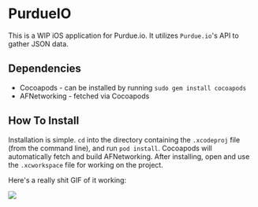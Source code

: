 # PurdueIO

This is a WIP iOS application for Purdue.io. It utilizes `Purdue.io`'s API to gather JSON data.


## Dependencies

- Cocoapods - can be installed by running `sudo gem install cocoapods`
- AFNetworking - fetched via Cocoapods

## How To Install

Installation is simple. `cd` into the directory containing the `.xcodeproj` file (from the command line), and run `pod install`. Cocoapods will automatically fetch and build AFNetworking. After installing, open and use the `.xcworkspace` file for working on the project.

Here's a really shit GIF of it working:

![](http://i.imgur.com/vhs4E18.gifv)